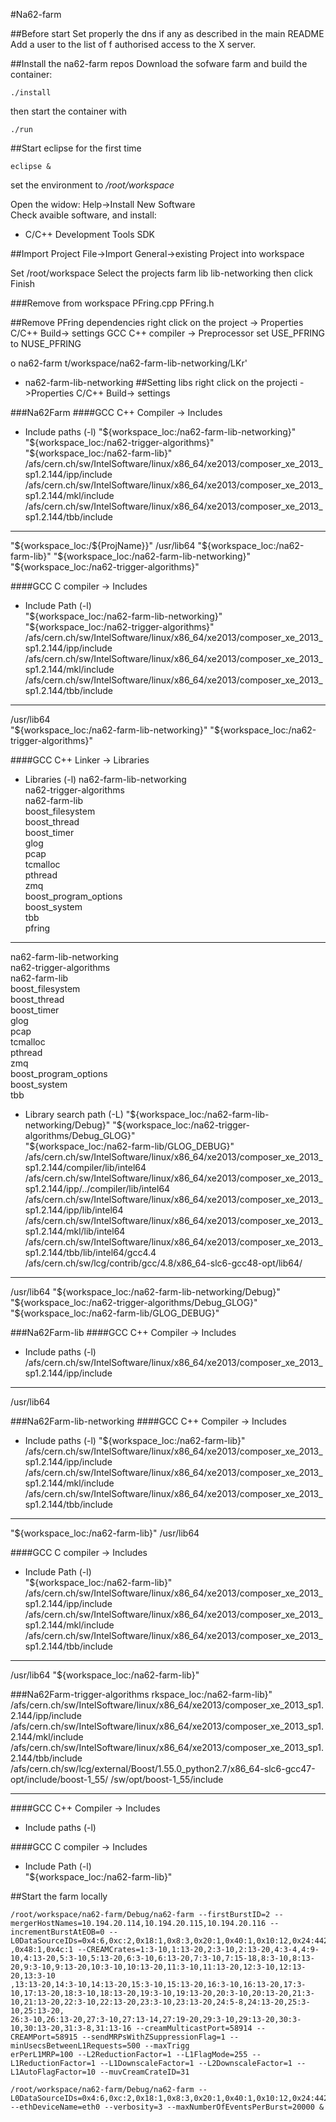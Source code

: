 #Na62-farm

##Before start
Set properly the dns if any as described in the main README
Add a user to the list of f authorised access to the X server.

##Install the na62-farm repos
Download the sofware farm and build the container:
	
	./install

then start the container with 

	./run

##Start eclipse for the first time

	eclipse &

set the environment to */root/workspace*

Open the widow: Help->Install New Software  
Check avaible software, and install:

- C/C++ Development Tools SDK

##Import Project
File->Import
	General->existing Project into workspace

Set /root/workspace
Select the projects
farm
lib
lib-networking
then click Finish

###Remove from workspace
PFring.cpp
PFring.h 

##Remove PFring dependencies
right click on the project -> Properties
	C/C++ Build-> settings 
		GCC C++ compiler -> Preprocessor
set USE_PFRING to NUSE_PFRING

o na62-farm
t/workspace/na62-farm-lib-networking/LKr' 
- na62-farm-lib-networking
##Setting libs
right click on the projecti ->Properties
	C/C++ Build-> settings

###Na62Farm
####GCC C++ Compiler -> Includes
- Include paths (-l)
"${workspace_loc:/na62-farm-lib-networking}"  
"${workspace_loc:/na62-trigger-algorithms}"  
"${workspace_loc:/na62-farm-lib}"  
/afs/cern.ch/sw/IntelSoftware/linux/x86_64/xe2013/composer_xe_2013_sp1.2.144/ipp/include  
/afs/cern.ch/sw/IntelSoftware/linux/x86_64/xe2013/composer_xe_2013_sp1.2.144/mkl/include  
/afs/cern.ch/sw/IntelSoftware/linux/x86_64/xe2013/composer_xe_2013_sp1.2.144/tbb/include  

----

"${workspace_loc:/${ProjName}}"
/usr/lib64
"${workspace_loc:/na62-farm-lib}"
"${workspace_loc:/na62-farm-lib-networking}"
"${workspace_loc:/na62-trigger-algorithms}"

####GCC C compiler -> Includes
- Include Path (-l)  
"${workspace_loc:/na62-farm-lib-networking}"  
"${workspace_loc:/na62-trigger-algorithms}"  
/afs/cern.ch/sw/IntelSoftware/linux/x86_64/xe2013/composer_xe_2013_sp1.2.144/ipp/include  
/afs/cern.ch/sw/IntelSoftware/linux/x86_64/xe2013/composer_xe_2013_sp1.2.144/mkl/include  
/afs/cern.ch/sw/IntelSoftware/linux/x86_64/xe2013/composer_xe_2013_sp1.2.144/tbb/include  

-----------------------

/usr/lib64  
"${workspace_loc:/na62-farm-lib-networking}"  
"${workspace_loc:/na62-trigger-algorithms}"  

####GCC C++ Linker -> Libraries
- Libraries (-l)
na62-farm-lib-networking  
na62-trigger-algorithms  
na62-farm-lib  
boost_filesystem  
boost_thread  
boost_timer  
glog  
pcap  
tcmalloc  
pthread  
zmq  
boost_program_options  
boost_system  
tbb  
pfring  

-------------------

na62-farm-lib-networking  
na62-trigger-algorithms  
na62-farm-lib  
boost_filesystem  
boost_thread  
boost_timer  
glog  
pcap  
tcmalloc  
pthread  
zmq  
boost_program_options  
boost_system  
tbb  

- Library search path (-L)
"${workspace_loc:/na62-farm-lib-networking/Debug}"  
"${workspace_loc:/na62-trigger-algorithms/Debug_GLOG}"  
"${workspace_loc:/na62-farm-lib/GLOG_DEBUG}"  
/afs/cern.ch/sw/IntelSoftware/linux/x86_64/xe2013/composer_xe_2013_sp1.2.144/compiler/lib/intel64  
/afs/cern.ch/sw/IntelSoftware/linux/x86_64/xe2013/composer_xe_2013_sp1.2.144/ipp/../compiler/lib/intel64  
/afs/cern.ch/sw/IntelSoftware/linux/x86_64/xe2013/composer_xe_2013_sp1.2.144/ipp/lib/intel64  
/afs/cern.ch/sw/IntelSoftware/linux/x86_64/xe2013/composer_xe_2013_sp1.2.144/mkl/lib/intel64  
/afs/cern.ch/sw/IntelSoftware/linux/x86_64/xe2013/composer_xe_2013_sp1.2.144/tbb/lib/intel64/gcc4.4  
/afs/cern.ch/sw/lcg/contrib/gcc/4.8/x86_64-slc6-gcc48-opt/lib64/  

--------

/usr/lib64
"${workspace_loc:/na62-farm-lib-networking/Debug}"
"${workspace_loc:/na62-trigger-algorithms/Debug_GLOG}"
"${workspace_loc:/na62-farm-lib/GLOG_DEBUG}"

###Na62Farm-lib
####GCC C++ Compiler -> Includes
- Include paths (-l)
/afs/cern.ch/sw/IntelSoftware/linux/x86_64/xe2013/composer_xe_2013_sp1.2.144/ipp/include

------------

/usr/lib64

###Na62Farm-lib-networking
####GCC C++ Compiler -> Includes
- Include paths (-l)
"${workspace_loc:/na62-farm-lib}"
/afs/cern.ch/sw/IntelSoftware/linux/x86_64/xe2013/composer_xe_2013_sp1.2.144/ipp/include
/afs/cern.ch/sw/IntelSoftware/linux/x86_64/xe2013/composer_xe_2013_sp1.2.144/mkl/include
/afs/cern.ch/sw/IntelSoftware/linux/x86_64/xe2013/composer_xe_2013_sp1.2.144/tbb/include

---------------

"${workspace_loc:/na62-farm-lib}"
/usr/lib64

####GCC C compiler -> Includes
- Include Path (-l)  
"${workspace_loc:/na62-farm-lib}"
/afs/cern.ch/sw/IntelSoftware/linux/x86_64/xe2013/composer_xe_2013_sp1.2.144/ipp/include
/afs/cern.ch/sw/IntelSoftware/linux/x86_64/xe2013/composer_xe_2013_sp1.2.144/mkl/include
/afs/cern.ch/sw/IntelSoftware/linux/x86_64/xe2013/composer_xe_2013_sp1.2.144/tbb/include

------

/usr/lib64
"${workspace_loc:/na62-farm-lib}"


###Na62Farm-trigger-algorithms
rkspace_loc:/na62-farm-lib}"
/afs/cern.ch/sw/IntelSoftware/linux/x86_64/xe2013/composer_xe_2013_sp1.2.144/ipp/include
/afs/cern.ch/sw/IntelSoftware/linux/x86_64/xe2013/composer_xe_2013_sp1.2.144/mkl/include
/afs/cern.ch/sw/IntelSoftware/linux/x86_64/xe2013/composer_xe_2013_sp1.2.144/tbb/include
/afs/cern.ch/sw/lcg/external/Boost/1.55.0_python2.7/x86_64-slc6-gcc47-opt/include/boost-1_55/
/sw/opt/boost-1_55/include

----

####GCC C++ Compiler -> Includes
- Include paths (-l)


####GCC C compiler -> Includes
- Include Path (-l)  
"${workspace_loc:/na62-farm-lib}"

##Start the farm locally
```
/root/workspace/na62-farm/Debug/na62-farm --firstBurstID=2 --mergerHostNames=10.194.20.114,10.194.20.115,10.194.20.116 --incrementBurstAtEOB=0 --L0DataSourceIDs=0x4:6,0xc:2,0x18:1,0x8:3,0x20:1,0x40:1,0x10:12,0x24:442,0x30:1,0x1c:4,0x14:32,0x44:1
,0x48:1,0x4c:1 --CREAMCrates=1:3-10,1:13-20,2:3-10,2:13-20,4:3-4,4:9-10,4:13-20,5:3-10,5:13-20,6:3-10,6:13-20,7:3-10,7:15-18,8:3-10,8:13-20,9:3-10,9:13-20,10:3-10,10:13-20,11:3-10,11:13-20,12:3-10,12:13-20,13:3-10
,13:13-20,14:3-10,14:13-20,15:3-10,15:13-20,16:3-10,16:13-20,17:3-10,17:13-20,18:3-10,18:13-20,19:3-10,19:13-20,20:3-10,20:13-20,21:3-10,21:13-20,22:3-10,22:13-20,23:3-10,23:13-20,24:5-8,24:13-20,25:3-10,25:13-20,
26:3-10,26:13-20,27:3-10,27:13-14,27:19-20,29:3-10,29:13-20,30:3-10,30:13-20,31:3-8,31:13-16 --creamMulticastPort=58914 --CREAMPort=58915 --sendMRPsWithZSuppressionFlag=1 --minUsecsBetweenL1Requests=500 --maxTrigg
erPerL1MRP=100 --L2ReductionFactor=1 --L1FlagMode=255 --L1ReductionFactor=1 --L1DownscaleFactor=1 --L2DownscaleFactor=1 --L1AutoFlagFactor=10 --muvCreamCrateID=31
```

```
/root/workspace/na62-farm/Debug/na62-farm --L0DataSourceIDs=0x4:6,0xc:2,0x18:1,0x8:3,0x20:1,0x40:1,0x10:12,0x24:442,0x30:1,0x1c:4,0x14:32,0x44:1 --ethDeviceName=eth0 --verbosity=3 --maxNumberOfEventsPerBurst=20000 &

```
